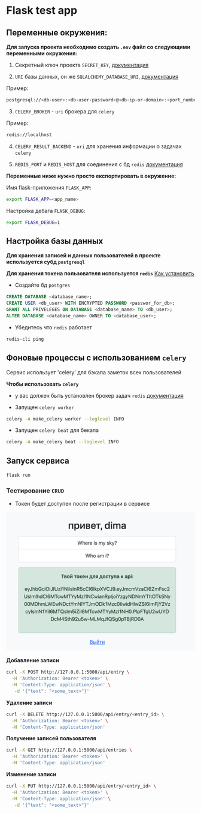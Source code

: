 # Flask test app

## Переменные окружения:

**Для запуска проекта необходимо создать `.env` файл со следующими переменными окружения:**

1. Секретный ключ проекта `SECRET_KEY`, [документация](https://flask.palletsprojects.com/en/2.3.x/config/#SECRET_KEY)

2. `URI` базы данных, он же `SQLALCHEMY_DATABASE_URI`, [документация](https://flask-sqlalchemy.palletsprojects.com/en/2.x/config/)

Пример:

```sh 
postgresql://<db-user>:<db-user-password>@<db-ip-or-domain>:<port_number>/<database_name>
```

3. `CELERY_BROKER` - `uri` брокера для `celery`

Пример:

```sh 
redis://localhost
```

4. `CELERY_RESULT_BACKEND` - `uri` для хранения информации о задачах `celery`

5. `REDIS_PORT` и `REDIS_HOST` для соединения с бд `redis`
[документация](https://redis.io/)

**Переменные ниже нужно просто експортировать в окружение:**

Имя flask-приложения `FLASK_APP`:

```sh 
export FLASK_APP=<app_name>
```

Настройка дебага `FLASK_DEBUG`:

```sh 
export FLASK_DEBUG=1
```

## Настройка базы данных

**Для хранения записей и данных пользователей в проекте используется субд `postgresql`**

**Для хранения токена пользователя используется `redis`**
[Как установить](https://redis.io/docs/connect/clients/python/)

- Создайте бд `postgres`

```sql
CREATE DATABASE <database_name>;
CREATE USER <db_user> WITH ENCRYPTED PASSWORD <passwor_for_db>;
GRANT ALL PRIVELEGES ON DATABASE <database_name> TO <db_user>;
ALTER DATABASE <database_name> OWNER TO <database_user>;
```

- Убедитесь что `redis` работает

```sh 
redis-cli ping
```

## Фоновые процессы с использованием `celery`

Сервис использует 'celery' для бэкапа заметок всех пользователей

**Чтобы использовать `celery`**

- у вас должен быть установлен брокер задач `redis`
[документация](https://docs.celeryq.dev/en/stable/getting-started/backends-and-brokers/redis.html#broker-redis)

- Запущен `celery worker` 

```sh 
celery -A make_celery worker --loglevel INFO
```

- Запущен `celery beat` для бекапа

```sh 
celery -A make_celery beat --loglevel INFO
```

## Запуск сервиса

```sh 
flask run
```

### Тестирование `CRUD`

- Токен будет доступен после регистрации в сервисе

![image-token](images/main_token.png)

**Добавление записи**

```sh 
curl -X POST http://127.0.0.1:5000/api/entry \
  -H 'Authorization: Bearer <token>' \
  -H 'Content-Type: application/json' \
   -d '{"text": "<some_text>"}'
```

**Удаление записи**

```sh 
curl -X DELETE http://127.0.0.1:5000/api/entry/<entry_id> \
  -H 'Authorization: Bearer <token>' \
  -H 'Content-Type: application/json'
```

**Получение записей пользователя**

```sh 
curl -X GET http://127.0.0.1:5000/api/entries \
  -H 'Authorization: Bearer <token>' \
  -H 'Content-Type: application/json'
```

**Изменение записи**

```sh 
curl -X PUT http://127.0.0.1:5000/api/entry/<entry_id> \
  -H 'Authorization: Bearer <token>' \
  -H 'Content-Type: application/json' \
   -d '{"text": "<some_text>"}'
```
